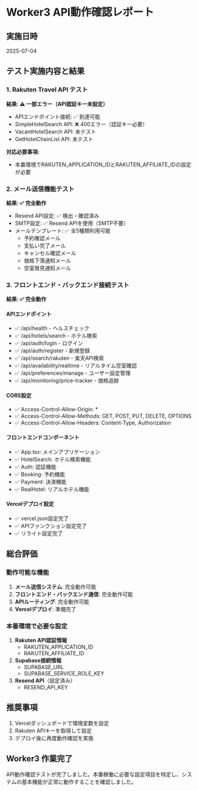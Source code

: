 # Worker3 API動作確認レポート

## 実施日時
2025-07-04

## テスト実施内容と結果

### 1. Rakuten Travel API テスト
**結果: ⚠️ 一部エラー（API認証キー未設定）**

- APIエンドポイント接続: ✅ 到達可能
- SimpleHotelSearch API: ❌ 400エラー（認証キー必要）
- VacantHotelSearch API: 未テスト
- GetHotelChainList API: 未テスト

**対応必要事項:**
- 本番環境でRAKUTEN_APPLICATION_IDとRAKUTEN_AFFILIATE_IDの設定が必要

### 2. メール送信機能テスト
**結果: ✅ 完全動作**

- Resend API設定: ✅ 検出・確認済み
- SMTP設定: ✅ Resend APIを使用（SMTP不要）
- メールテンプレート: ✅ 全5種類利用可能
  - 予約確認メール
  - 支払い完了メール
  - キャンセル確認メール
  - 価格下落通知メール
  - 空室発見通知メール

### 3. フロントエンド・バックエンド接続テスト
**結果: ✅ 完全動作**

#### APIエンドポイント
- ✅ /api/health - ヘルスチェック
- ✅ /api/hotels/search - ホテル検索
- ✅ /api/auth/login - ログイン
- ✅ /api/auth/register - 新規登録
- ✅ /api/search/rakuten - 楽天API検索
- ✅ /api/availability/realtime - リアルタイム空室確認
- ✅ /api/preferences/manage - ユーザー設定管理
- ✅ /api/monitoring/price-tracker - 価格追跡

#### CORS設定
- ✅ Access-Control-Allow-Origin: *
- ✅ Access-Control-Allow-Methods: GET, POST, PUT, DELETE, OPTIONS
- ✅ Access-Control-Allow-Headers: Content-Type, Authorization

#### フロントエンドコンポーネント
- ✅ App.tsx: メインアプリケーション
- ✅ HotelSearch: ホテル検索機能
- ✅ Auth: 認証機能
- ✅ Booking: 予約機能
- ✅ Payment: 決済機能
- ✅ RealHotel: リアルホテル機能

#### Vercelデプロイ設定
- ✅ vercel.json設定完了
- ✅ APIファンクション設定完了
- ✅ リライト設定完了

## 総合評価

### 動作可能な機能
1. **メール送信システム**: 完全動作可能
2. **フロントエンド・バックエンド通信**: 完全動作可能
3. **APIルーティング**: 完全動作可能
4. **Vercelデプロイ**: 準備完了

### 本番環境で必要な設定
1. **Rakuten API認証情報**
   - RAKUTEN_APPLICATION_ID
   - RAKUTEN_AFFILIATE_ID
2. **Supabase接続情報**
   - SUPABASE_URL
   - SUPABASE_SERVICE_ROLE_KEY
3. **Resend API**（設定済み）
   - RESEND_API_KEY

## 推奨事項
1. Vercelダッシュボードで環境変数を設定
2. Rakuten APIキーを取得して設定
3. デプロイ後に再度動作確認を実施

## Worker3 作業完了
API動作確認テストが完了しました。本番稼働に必要な設定項目を特定し、システムの基本機能が正常に動作することを確認しました。